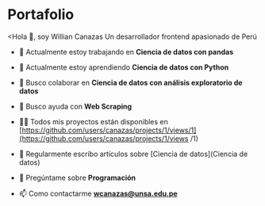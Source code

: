 
# Portafolio

<Hola 👋, soy Willian Canazas</h1>
Un desarrollador frontend apasionado de Perú</h3>

- 🔭 Actualmente estoy trabajando en **Ciencia de datos con pandas**

- 🌱 Actualmente estoy aprendiendo **Ciencia de datos con Python**

- 👯 Busco colaborar en **Ciencia de datos con análisis exploratorio de datos**

- 🤝 Busco ayuda con **Web Scraping**

- 👨‍💻 Todos mis proyectos están disponibles en [https://github.com/users/canazas/projects/1/views/1](https://github.com/users/canazas/projects/1/views /1)

- 📝 Regularmente escribo artículos sobre [Ciencia de datos](Ciencia de datos)

- 💬 Pregúntame sobre **Programación**

- 📫 Como contactarme **wcanazas@unsa.edu.pe**
